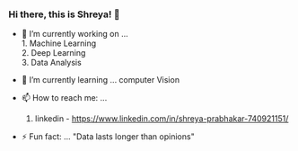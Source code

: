 ### Hi there, this is Shreya! 👋

- 🔭 I’m currently working on ... <br /> 
        1. Machine Learning <br />
        2. Deep Learning <br /> 
        3. Data Analysis <br />
- 🌱 I’m currently learning ... computer Vision

- 📫 How to reach me: ... 
     1. linkedin - https://www.linkedin.com/in/shreya-prabhakar-740921151/

- ⚡ Fun fact: ... 
     "Data lasts longer than opinions"

